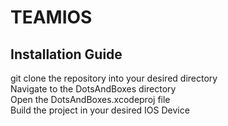 # TEAMIOS
## Installation Guide
git clone the repository into your desired directory <br />
Navigate to the DotsAndBoxes directory <br />
Open the DotsAndBoxes.xcodeproj file <br />
Build the project in your desired IOS Device <br />
